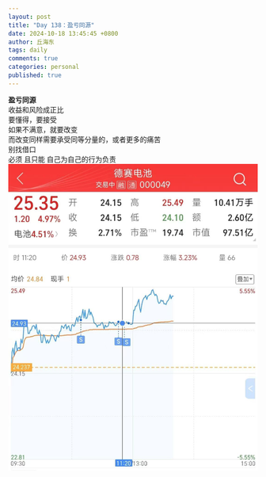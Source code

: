 ```yaml
---
layout: post
title: "Day 138：盈亏同源"
date: 2024-10-18 13:45:45 +0800
author: 丘海东 
tags: daily
comments: true
categories: personal
published: true
---
```

**盈亏同源**  
收益和风险成正比  
要懂得，要接受  
如果不满意，就要改变  
而改变同样需要承受同等分量的，或者更多的痛苦  
别找借口  
必须 且只能 自己为自己的行为负责  
![盈亏同源](https://raw.githubusercontent.com/qiuhaidong/qiuhaidong.github.com/refs/heads/master/images/%E7%9B%88%E4%BA%8F%E5%90%8C%E6%BA%90%E6%94%B6%E7%9B%8A%E5%92%8C%E9%A3%8E%E9%99%A9%E6%88%90%E6%AD%A3%E6%AF%94%20%E6%8E%A5%E5%8F%97.jpg)
